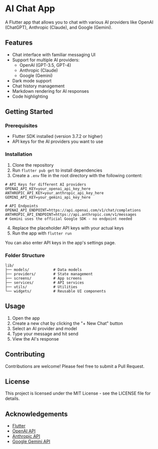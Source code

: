 # AI Chat App

A Flutter app that allows you to chat with various AI providers like OpenAI (ChatGPT), Anthropic (Claude), and Google (Gemini).

## Features

- Chat interface with familiar messaging UI
- Support for multiple AI providers:
  - OpenAI (GPT-3.5, GPT-4)
  - Anthropic (Claude)
  - Google (Gemini)
- Dark mode support
- Chat history management
- Markdown rendering for AI responses
- Code highlighting

## Getting Started

### Prerequisites

- Flutter SDK installed (version 3.7.2 or higher)
- API keys for the AI providers you want to use

### Installation

1. Clone the repository
2. Run `flutter pub get` to install dependencies
3. Create a `.env` file in the root directory with the following content:

```
# API Keys for different AI providers
OPENAI_API_KEY=your_openai_api_key_here
ANTHROPIC_API_KEY=your_anthropic_api_key_here
GEMINI_API_KEY=your_gemini_api_key_here

# API Endpoints
OPENAI_API_ENDPOINT=https://api.openai.com/v1/chat/completions
ANTHROPIC_API_ENDPOINT=https://api.anthropic.com/v1/messages
# Gemini uses the official Google SDK - no endpoint needed
```

4. Replace the placeholder API keys with your actual keys
5. Run the app with `flutter run`

You can also enter API keys in the app's settings page.

### Folder Structure

```
lib/
├── models/           # Data models
├── providers/        # State management
├── screens/          # App screens
├── services/         # API services
├── utils/            # Utilities
└── widgets/          # Reusable UI components
```

## Usage

1. Open the app
2. Create a new chat by clicking the "+ New Chat" button
3. Select an AI provider and model
4. Type your message and hit send
5. View the AI's response

## Contributing

Contributions are welcome! Please feel free to submit a Pull Request.

## License

This project is licensed under the MIT License - see the LICENSE file for details.

## Acknowledgements

- [Flutter](https://flutter.dev/)
- [OpenAI API](https://platform.openai.com/)
- [Anthropic API](https://docs.anthropic.com/claude/reference/getting-started-with-the-api)
- [Google Gemini API](https://ai.google.dev/)
